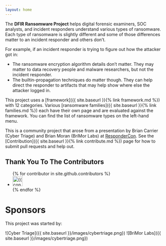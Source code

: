 ```yaml
---
layout: home
---
```


The **DFIR Ransomware Project** helps digital forensic examiners, SOC analysts, and incident responders understand various types of ransomware. Each type of ransomware is slightly different and some of those differences matter to an incident responder and others don’t.

For example, if an incident responder is trying to figure out how the attacker got in:
- The ransomware encryption algorithm details don’t matter. They may matter to data recovery people and malware researchers, but not the incident responder.
- The builtin-propagation techniques do matter though.  They can help direct the responder to artifacts that may help show where else the attacker logged in.

This project uses a [framework]({{ site.baseurl }}{% link framework.md %}) with 12 categories. Various [ransomware families]({{ site.baseurl }}{% link families.md %}) each have their own page and are evaluated against the framework. You can find the list of ransomware types on the left-hand menu.

This is a community project that arose from a presentation by Brian Carrier (Cyber Triage) and Brian Moran (BriMor Labs) at [ResponderCon](https://respondercon.io).  See the [Contribution]({{ site.baseurl }}{% link contribute.md %}) page for how to submit pull requests and help out.



## Thank You To The Contributors 

<ul class="list-style-none">
{% for contributor in site.github.contributors %}
  <li class="d-inline-block mr-1">
     <a href="{{ contributor.html_url }}"><img src="{{ contributor.avatar_url }}" width="32" height="32" alt="{{ contributor.login }}"/></a>
  </li>
{% endfor %}
</ul>

# Sponsors
This project was started by:

![Cyber Triage]({{ site.baseurl }}/images/cybertriage.png})
![BriMor Labs]({{ site.baseurl }}/images/cybertriage.png})

